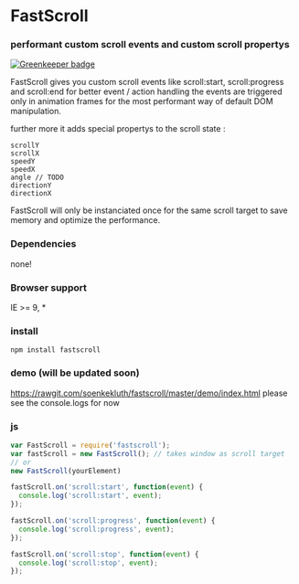 # FastScroll
### performant custom scroll events and custom scroll propertys

[![Greenkeeper badge](https://badges.greenkeeper.io/soenkekluth/fastscroll.svg)](https://greenkeeper.io/)

FastScroll gives you custom scroll events like scroll:start, scroll:progress and scroll:end for better event / action handling
the events are triggered only in animation frames for the most performant way of default DOM manipulation.

further more it adds special propertys to the scroll state :
```
scrollY
scrollX
speedY
speedX
angle // TODO
directionY
directionX
```

FastScroll will only be instanciated once for the same scroll target to save memory and optimize the performance.


### Dependencies
none!

### Browser support
IE >= 9, *

### install
```
npm install fastscroll
```
### demo (will be updated soon)
https://rawgit.com/soenkekluth/fastscroll/master/demo/index.html
please see the console.logs for now

### js
```javascript
var FastScroll = require('fastscroll');
var fastScroll = new FastScroll(); // takes window as scroll target
// or
new FastScroll(yourElement)

fastScroll.on('scroll:start', function(event) {
  console.log('scroll:start', event);
});

fastScroll.on('scroll:progress', function(event) {
  console.log('scroll:progress', event);
});

fastScroll.on('scroll:stop', function(event) {
  console.log('scroll:stop', event);
});

```
